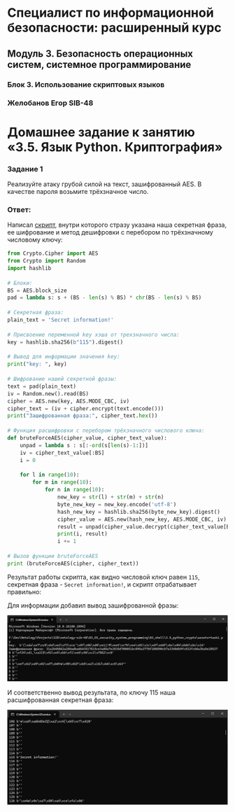 # Специалист по информационной безопасности: расширенный курс
## Модуль 3. Безопасность операционных систем, системное программирование
### Блок 3. Использование скриптовых языков
### Желобанов Егор SIB-48

# Домашнее задание к занятию «3.5. Язык Python. Криптография»

### Задание 1

Реализуйте атаку грубой силой на текст, зашифрованный AES. В качестве пароля возьмите трёхзначное число.

### Ответ:

Написал [скрипт](assets/task1.py), внутри которого стразу указана наша секретная фраза, ее шифрование и метод дешифровки с перебором
по трёхзначному числовому ключу:  

```python
from Crypto.Cipher import AES
from Crypto import Random
import hashlib

# Блоки:
BS = AES.block_size
pad = lambda s: s + (BS - len(s) % BS) * chr(BS - len(s) % BS)

# Секретная фраза:
plain_text = 'Secret information!'

# Присвоение переменной key хэша от трехзначного числа:
key = hashlib.sha256(b"115").digest()

# Вывод для информации значения key:
print("key: ", key)

# Шифрование нашей секретной фразы:
text = pad(plain_text)
iv = Random.new().read(BS)
cipher = AES.new(key, AES.MODE_CBC, iv)
cipher_text = (iv + cipher.encrypt(text.encode()))
print("Зашифрованная фраза:", cipher_text.hex())

# Функция расшифровки с перебором трёхзначного числового ключа:
def bruteForceAES(cipher_value, cipher_text_value):
    unpad = lambda s : s[:-ord(s[len(s)-1:])]
    iv = cipher_text_value[:BS]
    i = 0

    for l in range(10):
        for m in range(10):
            for n in range(10):
                new_key = str(l) + str(m) + str(n)
                byte_new_key = new_key.encode('utf-8')
                hash_new_key = hashlib.sha256(byte_new_key).digest()
                cipher_value = AES.new(hash_new_key, AES.MODE_CBC, iv)
                result = unpad(cipher_value.decrypt(cipher_text_value[BS:]))
                print(i, result)
                i += 1

# Вызов функции bruteForceAES
print (bruteForceAES(cipher, cipher_text))
```

Результат работы скрипта, как видно числовой ключ равен `115`, секретная фраза - `Secret information!`, и скрипт отрабатывает правильно:

Для информации добавил вывод зашифрованной фразы:

![](assets/output_crypt_phrase.jpg)

И соответственно вывод результата, по ключу 115 наша расшифрованная секретная фраза:

![](assets/result_brutforce.jpg)

